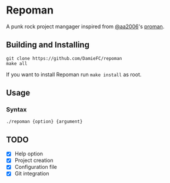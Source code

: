 # Repoman
A punk rock project mangager inspired from [@aa2006](https://github.com/aa2006)'s [proman](https://github.com/aa2006/proman).

## Building and Installing
```
git clone https://github.com/DamieFC/repoman
make all
```
If you want to install Repoman run `make install` as root.

## Usage
### Syntax
```
./repoman {option} {argument}
```

## TODO
- [x] Help option
- [x] Project creation
- [x] Configuration file
- [x] Git integration
